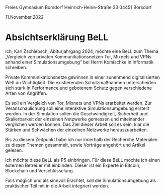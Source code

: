 Freies Gymnasium Borsdorf
Heinrich-Heine-Straße 33
04451 Borsdorf

11.November.2022

# Absichtserklärung BeLL

Ich, Karl Zschiebsch, Abiturjahrgang 2024, möchte eine BeLL zum Thema „Vergleich von privaten Kommunikationsnetzen Tor, Mixnets und VPNs anhand einer Simulationsumgebung“ bei Herrn Komischke in Informatik schreiben.

Private Kommunikationsnetze gewinnen in einer zunehmend digitalisierten Welt an Wichtigkeit. Die existierenden Schutzmaßnahmen unterscheiden sich stark in Performance und gebotenem Schutz gegen verschiedene Arten von Angriffen.

Es soll ein Vergleich von Tor, Mixnets und VPNs erarbeitet werden. Zur Veranschaulichung soll eine interaktive Simulationsumgebung erstellt werden. In der Simulation sollen die Geschwindigkeit, Sicherheit und Skalierbarkeit der einzelnen Netzwerke gemessen und miteinander verglichen werden können. Das Ziel dieser Arbeit soll es sein, klar die Stärken und Schwächen der einzelnen Netzwerke herauszuarbeiten.

Bis zu diesem Zeitpunkt habe ich nur innerhalb der Recherche Materialen zu diesen Themen gesammelt, sowie Vorträge angehört und Artikel gelesen.

Ich möchte diese BeLL als P5 einbringen. Für diese BeLL möchte ich einen externen Betreuer mit einbinden. Dieser ist ein Experte in Bitcoin, Blockchain und Verschlüsselung.

Falls möglich und als sinnvoll Erachtet, soll die Simulationsumgebung als praktischer Teil mit in die Arbeit integriert werden.